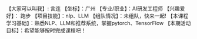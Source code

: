 【大家可以叫我】: 言连
【坐标】：广州
【专业/职业】：AI研发工程师
【兴趣爱好】： 跑步
【项目技能】：nlp、LLM
【组队情况】：未组队，快来一起!
【本课程学习基础】：熟悉NLP、LLM和推荐系统，掌握pytorch、TensorFlow
【本期活动目标】：希望能够按时完成课程吧！
